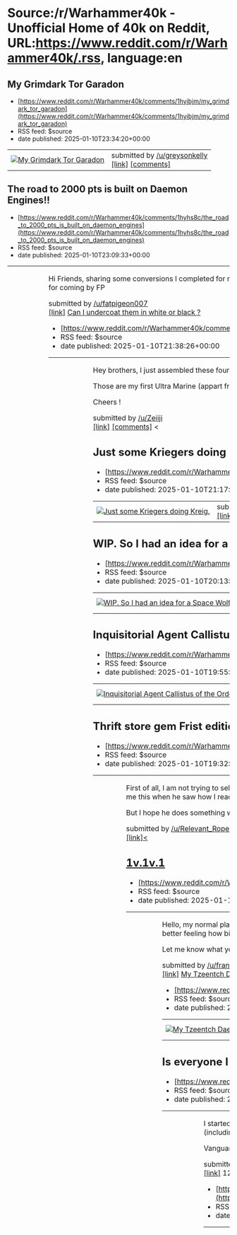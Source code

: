 # Source:/r/Warhammer40k - Unofficial Home of 40k on Reddit, URL:https://www.reddit.com/r/Warhammer40k/.rss, language:en

## My Grimdark Tor Garadon
 - [https://www.reddit.com/r/Warhammer40k/comments/1hyibjm/my_grimdark_tor_garadon](https://www.reddit.com/r/Warhammer40k/comments/1hyibjm/my_grimdark_tor_garadon)
 - RSS feed: $source
 - date published: 2025-01-10T23:34:20+00:00

<table> <tr><td> <a href="https://www.reddit.com/r/Warhammer40k/comments/1hyibjm/my_grimdark_tor_garadon/"> <img src="https://preview.redd.it/rkys0siu49ce1.jpeg?width=640&amp;crop=smart&amp;auto=webp&amp;s=82129afde62a43af3db8dfc647712434effb69de" alt="My Grimdark Tor Garadon" title="My Grimdark Tor Garadon" /> </a> </td><td> &#32; submitted by &#32; <a href="https://www.reddit.com/user/greysonkelly"> /u/greysonkelly </a> <br/> <span><a href="https://i.redd.it/rkys0siu49ce1.jpeg">[link]</a></span> &#32; <span><a href="https://www.reddit.com/r/Warhammer40k/comments/1hyibjm/my_grimdark_tor_garadon/">[comments]</a></span> </td></tr></table>

## The road to 2000 pts is built on Daemon Engines!!
 - [https://www.reddit.com/r/Warhammer40k/comments/1hyhs8c/the_road_to_2000_pts_is_built_on_daemon_engines](https://www.reddit.com/r/Warhammer40k/comments/1hyhs8c/the_road_to_2000_pts_is_built_on_daemon_engines)
 - RSS feed: $source
 - date published: 2025-01-10T23:09:33+00:00

<table> <tr><td> <a href="https://www.reddit.com/r/Warhammer40k/comments/1hyhs8c/the_road_to_2000_pts_is_built_on_daemon_engines/"> <img src="https://b.thumbs.redditmedia.com/gUd3K0Mub3GfoCM_nAO8liIqaYoBhiFRBfaawlYwHsQ.jpg" alt="The road to 2000 pts is built on Daemon Engines!!" title="The road to 2000 pts is built on Daemon Engines!!" /> </a> </td><td> <!-- SC_OFF --><div class="md"><p>Hi Friends, sharing some conversions I completed for my Iron Warriors army. I&#39;m looking to finish 2000 pts of Iron Warriors this year. I wanted them to look like an Obliterator and a Mutilator on Vashotorr roids. And their pet chihuahua accidentally ate some too. Thanks for coming by FP</p> </div><!-- SC_ON --> &#32; submitted by &#32; <a href="https://www.reddit.com/user/fatpigeon007"> /u/fatpigeon007 </a> <br/> <span><a href="https://www.reddit.com/gallery/1hyhs8c">[link]</a></span> &#32; <span><a href="https://www.reddit.com/r/Warhammer40k/comments/1hyhs8c/the_road_to_2000_pts_is_built_on_daemo

## Can I undercoat them in white or black ?
 - [https://www.reddit.com/r/Warhammer40k/comments/1hyfpqx/can_i_undercoat_them_in_white_or_black](https://www.reddit.com/r/Warhammer40k/comments/1hyfpqx/can_i_undercoat_them_in_white_or_black)
 - RSS feed: $source
 - date published: 2025-01-10T21:38:26+00:00

<table> <tr><td> <a href="https://www.reddit.com/r/Warhammer40k/comments/1hyfpqx/can_i_undercoat_them_in_white_or_black/"> <img src="https://b.thumbs.redditmedia.com/lUBv6hxyTDqV-c3hSlNkwKu4zZXDDBZ9P9c9Tzqa44U.jpg" alt="Can I undercoat them in white or black ? " title="Can I undercoat them in white or black ? " /> </a> </td><td> <!-- SC_OFF --><div class="md"><p>Hey brothers, I just assembled these four beasts, and was wondering: in your opinion, can I use my Chaos Black / Wraith Bone paints as an undercoat? Or should I go for blue? </p> <p>Those are my first Ultra Marine (appart from the starter set) and I don’t wanna start on a wrong note. </p> <p>Cheers ! </p> </div><!-- SC_ON --> &#32; submitted by &#32; <a href="https://www.reddit.com/user/Zeiiji"> /u/Zeiiji </a> <br/> <span><a href="https://www.reddit.com/gallery/1hyfpqx">[link]</a></span> &#32; <span><a href="https://www.reddit.com/r/Warhammer40k/comments/1hyfpqx/can_i_undercoat_them_in_white_or_black/">[comments]</a></span> <

## Just some Kriegers doing Kreig.
 - [https://www.reddit.com/r/Warhammer40k/comments/1hyf8dz/just_some_kriegers_doing_kreig](https://www.reddit.com/r/Warhammer40k/comments/1hyf8dz/just_some_kriegers_doing_kreig)
 - RSS feed: $source
 - date published: 2025-01-10T21:17:12+00:00

<table> <tr><td> <a href="https://www.reddit.com/r/Warhammer40k/comments/1hyf8dz/just_some_kriegers_doing_kreig/"> <img src="https://b.thumbs.redditmedia.com/e1aSLx2Tq9ZOlWEkiSOnZ9tdNtVnbev-CI3QRPlc1os.jpg" alt="Just some Kriegers doing Kreig. " title="Just some Kriegers doing Kreig. " /> </a> </td><td> &#32; submitted by &#32; <a href="https://www.reddit.com/user/malevolentmc"> /u/malevolentmc </a> <br/> <span><a href="https://www.reddit.com/gallery/1hyf8dz">[link]</a></span> &#32; <span><a href="https://www.reddit.com/r/Warhammer40k/comments/1hyf8dz/just_some_kriegers_doing_kreig/">[comments]</a></span> </td></tr></table>

## WIP. So I had an idea for a Space Wolf Wanderer turn quasi inquisitor. Really rolling into some weird John Blanche grim dark vibes
 - [https://www.reddit.com/r/Warhammer40k/comments/1hydpv4/wip_so_i_had_an_idea_for_a_space_wolf_wanderer](https://www.reddit.com/r/Warhammer40k/comments/1hydpv4/wip_so_i_had_an_idea_for_a_space_wolf_wanderer)
 - RSS feed: $source
 - date published: 2025-01-10T20:13:23+00:00

<table> <tr><td> <a href="https://www.reddit.com/r/Warhammer40k/comments/1hydpv4/wip_so_i_had_an_idea_for_a_space_wolf_wanderer/"> <img src="https://preview.redd.it/6imndguz48ce1.jpeg?width=640&amp;crop=smart&amp;auto=webp&amp;s=35dec82bbf81e7770f5d612fda761e13f81e21bd" alt="WIP. So I had an idea for a Space Wolf Wanderer turn quasi inquisitor. Really rolling into some weird John Blanche grim dark vibes " title="WIP. So I had an idea for a Space Wolf Wanderer turn quasi inquisitor. Really rolling into some weird John Blanche grim dark vibes " /> </a> </td><td> &#32; submitted by &#32; <a href="https://www.reddit.com/user/CaptainSnikt"> /u/CaptainSnikt </a> <br/> <span><a href="https://i.redd.it/6imndguz48ce1.jpeg">[link]</a></span> &#32; <span><a href="https://www.reddit.com/r/Warhammer40k/comments/1hydpv4/wip_so_i_had_an_idea_for_a_space_wolf_wanderer/">[comments]</a></span> </td></tr></table>

## Inquisitorial Agent Callistus of the Ordo Hereticus, Necromundan Wyrd Hunter
 - [https://www.reddit.com/r/Warhammer40k/comments/1hydai9/inquisitorial_agent_callistus_of_the_ordo](https://www.reddit.com/r/Warhammer40k/comments/1hydai9/inquisitorial_agent_callistus_of_the_ordo)
 - RSS feed: $source
 - date published: 2025-01-10T19:55:50+00:00

<table> <tr><td> <a href="https://www.reddit.com/r/Warhammer40k/comments/1hydai9/inquisitorial_agent_callistus_of_the_ordo/"> <img src="https://b.thumbs.redditmedia.com/_AHU2_X8esmc6ViF30tdoLzpvqKLXJBUhHuH-Nzp9Ao.jpg" alt="Inquisitorial Agent Callistus of the Ordo Hereticus, Necromundan Wyrd Hunter" title="Inquisitorial Agent Callistus of the Ordo Hereticus, Necromundan Wyrd Hunter" /> </a> </td><td> &#32; submitted by &#32; <a href="https://www.reddit.com/user/CommanderSwiftstrike"> /u/CommanderSwiftstrike </a> <br/> <span><a href="https://www.reddit.com/gallery/1hydai9">[link]</a></span> &#32; <span><a href="https://www.reddit.com/r/Warhammer40k/comments/1hydai9/inquisitorial_agent_callistus_of_the_ordo/">[comments]</a></span> </td></tr></table>

## Thrift store gem Frist edition Space orks!
 - [https://www.reddit.com/r/Warhammer40k/comments/1hycqnw/thrift_store_gem_frist_edition_space_orks](https://www.reddit.com/r/Warhammer40k/comments/1hycqnw/thrift_store_gem_frist_edition_space_orks)
 - RSS feed: $source
 - date published: 2025-01-10T19:32:12+00:00

<table> <tr><td> <a href="https://www.reddit.com/r/Warhammer40k/comments/1hycqnw/thrift_store_gem_frist_edition_space_orks/"> <img src="https://b.thumbs.redditmedia.com/b37DFax_FGwx-DbUG294JkWqOKqjKxTagukJCVbMJbQ.jpg" alt="Thrift store gem Frist edition Space orks!" title="Thrift store gem Frist edition Space orks!" /> </a> </td><td> <!-- SC_OFF --><div class="md"><p>First of all, I am not trying to sell this. Visiting my sister and her family to watch her kids and saw this box. A almost unused Space Ork box Frist Edition from 1990. My sister husband fund this at a thrift store for around 10 $, he offered to give me this when he saw how I reacted to the box but I can&#39;t accept it. </p> <p>But I hope he does something with it in time, I will make sure he treats the box with respect. </p> </div><!-- SC_ON --> &#32; submitted by &#32; <a href="https://www.reddit.com/user/Relevant_Rope9769"> /u/Relevant_Rope9769 </a> <br/> <span><a href="https://www.reddit.com/gallery/1hycqnw">[link]<

## 1v.1v.1
 - [https://www.reddit.com/r/Warhammer40k/comments/1hycckx/1v1v1](https://www.reddit.com/r/Warhammer40k/comments/1hycckx/1v1v1)
 - RSS feed: $source
 - date published: 2025-01-10T19:15:55+00:00

<table> <tr><td> <a href="https://www.reddit.com/r/Warhammer40k/comments/1hycckx/1v1v1/"> <img src="https://a.thumbs.redditmedia.com/c6WMLCSPJyNwFj-chl8fJ083nnoFgbEpIr8a9LFGKe0.jpg" alt="1v.1v.1" title="1v.1v.1" /> </a> </td><td> <!-- SC_OFF --><div class="md"><p>Hello, my normal playgroup and i, are offen meeting as 3players. So i decided to build this table and the centerpiece. Do you have any Tips on improvements? (Apart from colour 😅) I drew the deploymentzones on the table, to get a better feeling how big they need to be. No-mans-land is 21&quot; in beetween two players. I thought of the centerpiece as a divider, so that we could not just Rush to the middle and everything ist pure chaos over there 😅 </p> <p>Let me know what you think 😬</p> </div><!-- SC_ON --> &#32; submitted by &#32; <a href="https://www.reddit.com/user/frank_holfahrtt"> /u/frank_holfahrtt </a> <br/> <span><a href="https://www.reddit.com/gallery/1hycckx">[link]</a></span> &#32; <span><a href="https://www.reddit

## My Tzeentch Daemon Prince, Phantasmus
 - [https://www.reddit.com/r/Warhammer40k/comments/1hybh8o/my_tzeentch_daemon_prince_phantasmus](https://www.reddit.com/r/Warhammer40k/comments/1hybh8o/my_tzeentch_daemon_prince_phantasmus)
 - RSS feed: $source
 - date published: 2025-01-10T18:40:16+00:00

<table> <tr><td> <a href="https://www.reddit.com/r/Warhammer40k/comments/1hybh8o/my_tzeentch_daemon_prince_phantasmus/"> <img src="https://preview.redd.it/u4meltrdo7ce1.jpeg?width=640&amp;crop=smart&amp;auto=webp&amp;s=4d672e27d9bacc11d4436bba0a93e9c258a3eb2b" alt="My Tzeentch Daemon Prince, Phantasmus" title="My Tzeentch Daemon Prince, Phantasmus" /> </a> </td><td> &#32; submitted by &#32; <a href="https://www.reddit.com/user/MousseSalt666"> /u/MousseSalt666 </a> <br/> <span><a href="https://i.redd.it/u4meltrdo7ce1.jpeg">[link]</a></span> &#32; <span><a href="https://www.reddit.com/r/Warhammer40k/comments/1hybh8o/my_tzeentch_daemon_prince_phantasmus/">[comments]</a></span> </td></tr></table>

## Is everyone I know playing this wrong?
 - [https://www.reddit.com/r/Warhammer40k/comments/1hybcbi/is_everyone_i_know_playing_this_wrong](https://www.reddit.com/r/Warhammer40k/comments/1hybcbi/is_everyone_i_know_playing_this_wrong)
 - RSS feed: $source
 - date published: 2025-01-10T18:34:31+00:00

<table> <tr><td> <a href="https://www.reddit.com/r/Warhammer40k/comments/1hybcbi/is_everyone_i_know_playing_this_wrong/"> <img src="https://preview.redd.it/e7abg5pcn7ce1.png?width=640&amp;crop=smart&amp;auto=webp&amp;s=533974083b81cbda0a2ecf9d3eafb75a93357242" alt="Is everyone I know playing this wrong?" title="Is everyone I know playing this wrong?" /> </a> </td><td> <!-- SC_OFF --><div class="md"><p>I started the Vanguard Tactics e-course and with only about dozen games actually played it&#39;s just what I needed. But this part really confused me since probably EVERYONE in my country seems to play it wrong (including in competitive tournaments). </p> <p>Vanguard tactics says none of the models in this situation can shoot each other. Everyone I know says they can. I am very confused...</p> </div><!-- SC_ON --> &#32; submitted by &#32; <a href="https://www.reddit.com/user/Silnasan"> /u/Silnasan </a> <br/> <span><a href="https://i.redd.it/e7abg5pcn7ce1.png">[link]</a></span> &#32; <sp

## 12 months on - my first model compared to my latest
 - [https://www.reddit.com/r/Warhammer40k/comments/1hybbvu/12_months_on_my_first_model_compared_to_my_latest](https://www.reddit.com/r/Warhammer40k/comments/1hybbvu/12_months_on_my_first_model_compared_to_my_latest)
 - RSS feed: $source
 - date published: 2025-01-10T18:34:01+00:00

<table> <tr><td> <a href="https://www.reddit.com/r/Warhammer40k/comments/1hybbvu/12_months_on_my_first_model_compared_to_my_latest/"> <img src="https://b.thumbs.redditmedia.com/nopBwS5o-ybtn_HMqw0PFHu5y-1b6D8dQiDyGx2RkbY.jpg" alt="12 months on - my first model compared to my latest" title="12 months on - my first model compared to my latest" /> </a> </td><td> <!-- SC_OFF --><div class="md"><p>Really feel like I&#39;ve come such a long way and on a great journey. </p> <p>I was out of the hobby for over 25 years and picked up the Leviathan set just over 12 months ago. It&#39;s been a great journey so far, and I feel like I&#39;ve picked up a new technique every couple of months! </p> </div><!-- SC_ON --> &#32; submitted by &#32; <a href="https://www.reddit.com/user/Martin-Hatch"> /u/Martin-Hatch </a> <br/> <span><a href="https://www.reddit.com/gallery/1hybbvu">[link]</a></span> &#32; <span><a href="https://www.reddit.com/r/Warhammer40k/comments/1hybbvu/12_months_on_my_first_model_compa

## Krieg are back in town!
 - [https://www.reddit.com/r/Warhammer40k/comments/1hyb60i/krieg_are_back_in_town](https://www.reddit.com/r/Warhammer40k/comments/1hyb60i/krieg_are_back_in_town)
 - RSS feed: $source
 - date published: 2025-01-10T18:27:28+00:00

<table> <tr><td> <a href="https://www.reddit.com/r/Warhammer40k/comments/1hyb60i/krieg_are_back_in_town/"> <img src="https://b.thumbs.redditmedia.com/lCGnwECW_0sUg4vbzuFmEgeJZbGCtpGr3WbKXJRxIKE.jpg" alt="Krieg are back in town!" title="Krieg are back in town!" /> </a> </td><td> &#32; submitted by &#32; <a href="https://www.reddit.com/user/_meliandrea"> /u/_meliandrea </a> <br/> <span><a href="https://www.reddit.com/gallery/1hyb60i">[link]</a></span> &#32; <span><a href="https://www.reddit.com/r/Warhammer40k/comments/1hyb60i/krieg_are_back_in_town/">[comments]</a></span> </td></tr></table>

## Thinking about asking my gf to cosplay with me
 - [https://www.reddit.com/r/Warhammer40k/comments/1hy8zqo/thinking_about_asking_my_gf_to_cosplay_with_me](https://www.reddit.com/r/Warhammer40k/comments/1hy8zqo/thinking_about_asking_my_gf_to_cosplay_with_me)
 - RSS feed: $source
 - date published: 2025-01-10T16:57:25+00:00

<table> <tr><td> <a href="https://www.reddit.com/r/Warhammer40k/comments/1hy8zqo/thinking_about_asking_my_gf_to_cosplay_with_me/"> <img src="https://preview.redd.it/xepal78167ce1.jpeg?width=640&amp;crop=smart&amp;auto=webp&amp;s=68b517635be14bcbeeb240e3b12753cce6f928e0" alt="Thinking about asking my gf to cosplay with me" title="Thinking about asking my gf to cosplay with me" /> </a> </td><td> <!-- SC_OFF --><div class="md"><p>Give me things to say to her I’m shy</p> </div><!-- SC_ON --> &#32; submitted by &#32; <a href="https://www.reddit.com/user/-_Adrift_-"> /u/-_Adrift_- </a> <br/> <span><a href="https://i.redd.it/xepal78167ce1.jpeg">[link]</a></span> &#32; <span><a href="https://www.reddit.com/r/Warhammer40k/comments/1hy8zqo/thinking_about_asking_my_gf_to_cosplay_with_me/">[comments]</a></span> </td></tr></table>

## Blood Angel Terminator only base and parchment to go
 - [https://www.reddit.com/r/Warhammer40k/comments/1hy8ewx/blood_angel_terminator_only_base_and_parchment_to](https://www.reddit.com/r/Warhammer40k/comments/1hy8ewx/blood_angel_terminator_only_base_and_parchment_to)
 - RSS feed: $source
 - date published: 2025-01-10T16:33:20+00:00

<table> <tr><td> <a href="https://www.reddit.com/r/Warhammer40k/comments/1hy8ewx/blood_angel_terminator_only_base_and_parchment_to/"> <img src="https://preview.redd.it/x3zi8xcq17ce1.png?width=640&amp;crop=smart&amp;auto=webp&amp;s=74c32c46852a026adf45c10d7e6b6dea62ace9da" alt="Blood Angel Terminator only base and parchment to go" title="Blood Angel Terminator only base and parchment to go" /> </a> </td><td> &#32; submitted by &#32; <a href="https://www.reddit.com/user/brushed_max"> /u/brushed_max </a> <br/> <span><a href="https://i.redd.it/x3zi8xcq17ce1.png">[link]</a></span> &#32; <span><a href="https://www.reddit.com/r/Warhammer40k/comments/1hy8ewx/blood_angel_terminator_only_base_and_parchment_to/">[comments]</a></span> </td></tr></table>

## Some Stylized 3D fanart
 - [https://www.reddit.com/r/Warhammer40k/comments/1hy80e6/some_stylized_3d_fanart](https://www.reddit.com/r/Warhammer40k/comments/1hy80e6/some_stylized_3d_fanart)
 - RSS feed: $source
 - date published: 2025-01-10T16:16:23+00:00

<table> <tr><td> <a href="https://www.reddit.com/r/Warhammer40k/comments/1hy80e6/some_stylized_3d_fanart/"> <img src="https://b.thumbs.redditmedia.com/7UJndptn6a46KyBp3BfJ3R5tw6PJa6__529WY7BtTCY.jpg" alt="Some Stylized 3D fanart" title="Some Stylized 3D fanart" /> </a> </td><td> &#32; submitted by &#32; <a href="https://www.reddit.com/user/Monroes_Dad"> /u/Monroes_Dad </a> <br/> <span><a href="https://www.reddit.com/gallery/1hy80e6">[link]</a></span> &#32; <span><a href="https://www.reddit.com/r/Warhammer40k/comments/1hy80e6/some_stylized_3d_fanart/">[comments]</a></span> </td></tr></table>

## "Itsy-bitsy-spider...."
 - [https://www.reddit.com/r/Warhammer40k/comments/1hy7rxo/itsybitsyspider](https://www.reddit.com/r/Warhammer40k/comments/1hy7rxo/itsybitsyspider)
 - RSS feed: $source
 - date published: 2025-01-10T16:05:45+00:00

<table> <tr><td> <a href="https://www.reddit.com/r/Warhammer40k/comments/1hy7rxo/itsybitsyspider/"> <img src="https://preview.redd.it/0x2aqp1tw6ce1.jpeg?width=640&amp;crop=smart&amp;auto=webp&amp;s=af351fabdb50325ace03d516eaefcb697883b31c" alt="&quot;Itsy-bitsy-spider....&quot;" title="&quot;Itsy-bitsy-spider....&quot;" /> </a> </td><td> &#32; submitted by &#32; <a href="https://www.reddit.com/user/Arcticminis"> /u/Arcticminis </a> <br/> <span><a href="https://i.redd.it/0x2aqp1tw6ce1.jpeg">[link]</a></span> &#32; <span><a href="https://www.reddit.com/r/Warhammer40k/comments/1hy7rxo/itsybitsyspider/">[comments]</a></span> </td></tr></table>

## My 4 Favorite Projects and 4 tips for happier hobbying.
 - [https://www.reddit.com/r/Warhammer40k/comments/1hy6ysr/my_4_favorite_projects_and_4_tips_for_happier](https://www.reddit.com/r/Warhammer40k/comments/1hy6ysr/my_4_favorite_projects_and_4_tips_for_happier)
 - RSS feed: $source
 - date published: 2025-01-10T15:30:57+00:00

<table> <tr><td> <a href="https://www.reddit.com/r/Warhammer40k/comments/1hy6ysr/my_4_favorite_projects_and_4_tips_for_happier/"> <img src="https://b.thumbs.redditmedia.com/peCEL6xcqgtV4nnFWC6kSCUYX7zst9vNMT8vyPwj_2w.jpg" alt="My 4 Favorite Projects and 4 tips for happier hobbying." title="My 4 Favorite Projects and 4 tips for happier hobbying." /> </a> </td><td> <!-- SC_OFF --><div class="md"><p>There&#39;s obviously more than these four, but I&#39;ve found that I&#39;m the happiest in my hobbying when I keep these four in mind.</p> </div><!-- SC_ON --> &#32; submitted by &#32; <a href="https://www.reddit.com/user/darcybono"> /u/darcybono </a> <br/> <span><a href="https://www.reddit.com/gallery/1hy6ysr">[link]</a></span> &#32; <span><a href="https://www.reddit.com/r/Warhammer40k/comments/1hy6ysr/my_4_favorite_projects_and_4_tips_for_happier/">[comments]</a></span> </td></tr></table>

## My longest paint project
 - [https://www.reddit.com/r/Warhammer40k/comments/1hy6t46/my_longest_paint_project](https://www.reddit.com/r/Warhammer40k/comments/1hy6t46/my_longest_paint_project)
 - RSS feed: $source
 - date published: 2025-01-10T15:24:09+00:00

<table> <tr><td> <a href="https://www.reddit.com/r/Warhammer40k/comments/1hy6t46/my_longest_paint_project/"> <img src="https://a.thumbs.redditmedia.com/laML0PwXdPX-AEydJa0D28n3psPTjNlr_34ay_EjM38.jpg" alt="My longest paint project" title="My longest paint project" /> </a> </td><td> <!-- SC_OFF --><div class="md"><p>Did these guys after playing space marine 2 gave me a strong urge to paint some ultramarines again. I primed them about 20 years ago, right before I stopped playing warhammer. They patiently waited in a box in the basement for all these years, but now they&#39;re ready. With two decades from start to finish, they officially are my longest mini painting project ever.</p> </div><!-- SC_ON --> &#32; submitted by &#32; <a href="https://www.reddit.com/user/HBNOL"> /u/HBNOL </a> <br/> <span><a href="https://www.reddit.com/gallery/1hy6t46">[link]</a></span> &#32; <span><a href="https://www.reddit.com/r/Warhammer40k/comments/1hy6t46/my_longest_paint_project/">[comments]</a></span>

## Deathwing symbol freehand
 - [https://www.reddit.com/r/Warhammer40k/comments/1hy4xis/deathwing_symbol_freehand](https://www.reddit.com/r/Warhammer40k/comments/1hy4xis/deathwing_symbol_freehand)
 - RSS feed: $source
 - date published: 2025-01-10T13:56:37+00:00

<table> <tr><td> <a href="https://www.reddit.com/r/Warhammer40k/comments/1hy4xis/deathwing_symbol_freehand/"> <img src="https://preview.redd.it/tu9amzj796ce1.jpeg?width=640&amp;crop=smart&amp;auto=webp&amp;s=ac10f9c5fb0afa191431af6e74ba5df194a63bdb" alt="Deathwing symbol freehand" title="Deathwing symbol freehand" /> </a> </td><td> &#32; submitted by &#32; <a href="https://www.reddit.com/user/tashun_poluchun"> /u/tashun_poluchun </a> <br/> <span><a href="https://i.redd.it/tu9amzj796ce1.jpeg">[link]</a></span> &#32; <span><a href="https://www.reddit.com/r/Warhammer40k/comments/1hy4xis/deathwing_symbol_freehand/">[comments]</a></span> </td></tr></table>

## DKoK leman russ
 - [https://www.reddit.com/r/Warhammer40k/comments/1hy4tth/dkok_leman_russ](https://www.reddit.com/r/Warhammer40k/comments/1hy4tth/dkok_leman_russ)
 - RSS feed: $source
 - date published: 2025-01-10T13:51:28+00:00

<table> <tr><td> <a href="https://www.reddit.com/r/Warhammer40k/comments/1hy4tth/dkok_leman_russ/"> <img src="https://preview.redd.it/a2kzuvlu86ce1.jpeg?width=640&amp;crop=smart&amp;auto=webp&amp;s=8a4549318984d72d5dc0140971ab29c25f83ffd9" alt="DKoK leman russ" title="DKoK leman russ" /> </a> </td><td> <!-- SC_OFF --><div class="md"><p>The most iconic 40k tank for me and second iconic thing after a space marine</p> </div><!-- SC_ON --> &#32; submitted by &#32; <a href="https://www.reddit.com/user/Haunting_Sun_726"> /u/Haunting_Sun_726 </a> <br/> <span><a href="https://i.redd.it/a2kzuvlu86ce1.jpeg">[link]</a></span> &#32; <span><a href="https://www.reddit.com/r/Warhammer40k/comments/1hy4tth/dkok_leman_russ/">[comments]</a></span> </td></tr></table>

## Ultramarine I painted up for my new YouTube channel!
 - [https://www.reddit.com/r/Warhammer40k/comments/1hy4fun/ultramarine_i_painted_up_for_my_new_youtube](https://www.reddit.com/r/Warhammer40k/comments/1hy4fun/ultramarine_i_painted_up_for_my_new_youtube)
 - RSS feed: $source
 - date published: 2025-01-10T13:31:10+00:00

<table> <tr><td> <a href="https://www.reddit.com/r/Warhammer40k/comments/1hy4fun/ultramarine_i_painted_up_for_my_new_youtube/"> <img src="https://external-preview.redd.it/YWFuNW9lb2VuNWNlMfFx_6GXNmg9D3Xhwwrqp6NSO9y_b9GZCFUEKmKjqYWU.png?width=640&amp;crop=smart&amp;auto=webp&amp;s=51109706d83fbae4ff801c4a2c38024456b5cab5" alt="Ultramarine I painted up for my new YouTube channel!" title="Ultramarine I painted up for my new YouTube channel!" /> </a> </td><td> &#32; submitted by &#32; <a href="https://www.reddit.com/user/CragtheLAD_"> /u/CragtheLAD_ </a> <br/> <span><a href="https://v.redd.it/wtp9tkm7n5ce1">[link]</a></span> &#32; <span><a href="https://www.reddit.com/r/Warhammer40k/comments/1hy4fun/ultramarine_i_painted_up_for_my_new_youtube/">[comments]</a></span> </td></tr></table>

## This silence offends Slaanesh
 - [https://www.reddit.com/r/Warhammer40k/comments/1hy3rqw/this_silence_offends_slaanesh](https://www.reddit.com/r/Warhammer40k/comments/1hy3rqw/this_silence_offends_slaanesh)
 - RSS feed: $source
 - date published: 2025-01-10T12:55:01+00:00

<table> <tr><td> <a href="https://www.reddit.com/r/Warhammer40k/comments/1hy3rqw/this_silence_offends_slaanesh/"> <img src="https://b.thumbs.redditmedia.com/URxo88QtSIU0d7yDZyCNcTQTRJPwx_NmDVK7_XJI2RM.jpg" alt="This silence offends Slaanesh" title="This silence offends Slaanesh" /> </a> </td><td> <!-- SC_OFF --><div class="md"><p>A little kitbashing with pieces that I has around my desk</p> </div><!-- SC_ON --> &#32; submitted by &#32; <a href="https://www.reddit.com/user/leaningtoweravenger"> /u/leaningtoweravenger </a> <br/> <span><a href="https://www.reddit.com/gallery/1hy3rqw">[link]</a></span> &#32; <span><a href="https://www.reddit.com/r/Warhammer40k/comments/1hy3rqw/this_silence_offends_slaanesh/">[comments]</a></span> </td></tr></table>

## What is the purpose of significance of these bits?
 - [https://www.reddit.com/r/Warhammer40k/comments/1hy3l70/what_is_the_purpose_of_significance_of_these_bits](https://www.reddit.com/r/Warhammer40k/comments/1hy3l70/what_is_the_purpose_of_significance_of_these_bits)
 - RSS feed: $source
 - date published: 2025-01-10T12:44:16+00:00

<table> <tr><td> <a href="https://www.reddit.com/r/Warhammer40k/comments/1hy3l70/what_is_the_purpose_of_significance_of_these_bits/"> <img src="https://preview.redd.it/hc6v2h0vw5ce1.png?width=640&amp;crop=smart&amp;auto=webp&amp;s=e6f6a5da9ec553a85ee0a7a9b740e42efa477628" alt="What is the purpose of significance of these bits?" title="What is the purpose of significance of these bits?" /> </a> </td><td> <!-- SC_OFF --><div class="md"><p>I&#39;m currently working on a death spectre and I like the look of these bits but I don&#39;t actually know what they are and I don&#39;t want to accidentally put something on him that doesn&#39;t make sense</p> </div><!-- SC_ON --> &#32; submitted by &#32; <a href="https://www.reddit.com/user/Passive-Witness"> /u/Passive-Witness </a> <br/> <span><a href="https://i.redd.it/hc6v2h0vw5ce1.png">[link]</a></span> &#32; <span><a href="https://www.reddit.com/r/Warhammer40k/comments/1hy3l70/what_is_the_purpose_of_significance_of_these_bits/">[comments]</a><

## My take on fulgrim. Very wip lots of green stuff to do feedback back welcome
 - [https://www.reddit.com/r/Warhammer40k/comments/1hy3jcs/my_take_on_fulgrim_very_wip_lots_of_green_stuff](https://www.reddit.com/r/Warhammer40k/comments/1hy3jcs/my_take_on_fulgrim_very_wip_lots_of_green_stuff)
 - RSS feed: $source
 - date published: 2025-01-10T12:41:16+00:00

<table> <tr><td> <a href="https://www.reddit.com/r/Warhammer40k/comments/1hy3jcs/my_take_on_fulgrim_very_wip_lots_of_green_stuff/"> <img src="https://b.thumbs.redditmedia.com/A6UTrj6w8i_FkFzAKQ0zg0dV9IuzlGZqt02q460eXCE.jpg" alt="My take on fulgrim. Very wip lots of green stuff to do feedback back welcome" title="My take on fulgrim. Very wip lots of green stuff to do feedback back welcome" /> </a> </td><td> &#32; submitted by &#32; <a href="https://www.reddit.com/user/NyssaTheTabaxi"> /u/NyssaTheTabaxi </a> <br/> <span><a href="https://www.reddit.com/gallery/1hy3jcs">[link]</a></span> &#32; <span><a href="https://www.reddit.com/r/Warhammer40k/comments/1hy3jcs/my_take_on_fulgrim_very_wip_lots_of_green_stuff/">[comments]</a></span> </td></tr></table>

## Party like it's 1993
 - [https://www.reddit.com/r/Warhammer40k/comments/1hy24zz/party_like_its_1993](https://www.reddit.com/r/Warhammer40k/comments/1hy24zz/party_like_its_1993)
 - RSS feed: $source
 - date published: 2025-01-10T11:12:25+00:00

<table> <tr><td> <a href="https://www.reddit.com/r/Warhammer40k/comments/1hy24zz/party_like_its_1993/"> <img src="https://b.thumbs.redditmedia.com/laIT6MW4Wnxf24qH9YUcivlHkIQi9ttnoVk_kjMSsuY.jpg" alt="Party like it's 1993" title="Party like it's 1993" /> </a> </td><td> &#32; submitted by &#32; <a href="https://www.reddit.com/user/deadancer"> /u/deadancer </a> <br/> <span><a href="https://www.reddit.com/gallery/1hy24zz">[link]</a></span> &#32; <span><a href="https://www.reddit.com/r/Warhammer40k/comments/1hy24zz/party_like_its_1993/">[comments]</a></span> </td></tr></table>

## The first Rogue Trader Armsman touches down planetside
 - [https://www.reddit.com/r/Warhammer40k/comments/1hy1vxv/the_first_rogue_trader_armsman_touches_down](https://www.reddit.com/r/Warhammer40k/comments/1hy1vxv/the_first_rogue_trader_armsman_touches_down)
 - RSS feed: $source
 - date published: 2025-01-10T10:55:30+00:00

<table> <tr><td> <a href="https://www.reddit.com/r/Warhammer40k/comments/1hy1vxv/the_first_rogue_trader_armsman_touches_down/"> <img src="https://b.thumbs.redditmedia.com/G9GYXKZsxPGvVAc65NHsw7CejxMAE4yMWw7jt37NOTI.jpg" alt="The first Rogue Trader Armsman touches down planetside " title="The first Rogue Trader Armsman touches down planetside " /> </a> </td><td> <!-- SC_OFF --><div class="md"><p>First model of the year is this test-scheme for my Rogue Trader Entourage! </p> </div><!-- SC_ON --> &#32; submitted by &#32; <a href="https://www.reddit.com/user/faultyoptics"> /u/faultyoptics </a> <br/> <span><a href="https://www.reddit.com/gallery/1hy1vxv">[link]</a></span> &#32; <span><a href="https://www.reddit.com/r/Warhammer40k/comments/1hy1vxv/the_first_rogue_trader_armsman_touches_down/">[comments]</a></span> </td></tr></table>

## Wanted one of these since I first saw them. Now it’s been just over a month since I started it and now I’ve finally finished my Dakkajet (progress pics also included)
 - [https://www.reddit.com/r/Warhammer40k/comments/1hy1jlg/wanted_one_of_these_since_i_first_saw_them_now](https://www.reddit.com/r/Warhammer40k/comments/1hy1jlg/wanted_one_of_these_since_i_first_saw_them_now)
 - RSS feed: $source
 - date published: 2025-01-10T10:30:43+00:00

<table> <tr><td> <a href="https://www.reddit.com/r/Warhammer40k/comments/1hy1jlg/wanted_one_of_these_since_i_first_saw_them_now/"> <img src="https://b.thumbs.redditmedia.com/C65Vj5yJCxVpYwKbPYgghW981XLSBqTeQtajJWv1KOI.jpg" alt="Wanted one of these since I first saw them. Now it’s been just over a month since I started it and now I’ve finally finished my Dakkajet (progress pics also included) " title="Wanted one of these since I first saw them. Now it’s been just over a month since I started it and now I’ve finally finished my Dakkajet (progress pics also included) " /> </a> </td><td> <!-- SC_OFF --><div class="md"><p>Picked up second hand for $50(Aus), primed black and painted with Citadel Colour (no airbrushes). The red is Mephiston, Agrax, Mephiston, Evil Sunz, then Wild Rider and Fire Dragon Bright highlights.</p> </div><!-- SC_ON --> &#32; submitted by &#32; <a href="https://www.reddit.com/user/cold-hard-steel"> /u/cold-hard-steel </a> <br/> <span><a href="https://www.reddit.com/

## Phobos Strike Team as Salamanders
 - [https://www.reddit.com/r/Warhammer40k/comments/1hy0l0u/phobos_strike_team_as_salamanders](https://www.reddit.com/r/Warhammer40k/comments/1hy0l0u/phobos_strike_team_as_salamanders)
 - RSS feed: $source
 - date published: 2025-01-10T09:19:04+00:00

<table> <tr><td> <a href="https://www.reddit.com/r/Warhammer40k/comments/1hy0l0u/phobos_strike_team_as_salamanders/"> <img src="https://b.thumbs.redditmedia.com/ygJHgW75ZhnsWwUFJqSTqNMeKWVCVHAouqqTAG8WzrE.jpg" alt="Phobos Strike Team as Salamanders " title="Phobos Strike Team as Salamanders " /> </a> </td><td> <!-- SC_OFF --><div class="md"><p>Heyo everyone! Started painting about 4~ months ago, already got a 1k pt army and wanna get to 3000. </p> <p>What do you think about those guys? I tried to make something special and i&#39;m trying to create my own style. I got bored of realistic and &quot;box art&quot; methods, so I wanted to make them look more &quot;cartoonish&quot; and as my brother said, like &quot;borderlands&quot; ahah.</p> <p>I made TONS of mistakes because painting 10 miniatures at the same time is a huge pain for me(and i don&#39;t have a lot of free time unfortunately), and wanna paint &quot;Scout squad&quot; with the same method, but better.</p> <p>(I made holes in 

## A project between projects
 - [https://www.reddit.com/r/Warhammer40k/comments/1hy03df/a_project_between_projects](https://www.reddit.com/r/Warhammer40k/comments/1hy03df/a_project_between_projects)
 - RSS feed: $source
 - date published: 2025-01-10T08:41:22+00:00

<table> <tr><td> <a href="https://www.reddit.com/r/Warhammer40k/comments/1hy03df/a_project_between_projects/"> <img src="https://a.thumbs.redditmedia.com/eeDfDnueQLt0zDyoMRm4ULW7jrK-9XBhW4tPAopA3w0.jpg" alt="A project between projects" title="A project between projects" /> </a> </td><td> &#32; submitted by &#32; <a href="https://www.reddit.com/user/YourAverage40kFan"> /u/YourAverage40kFan </a> <br/> <span><a href="https://www.reddit.com/gallery/1hy03df">[link]</a></span> &#32; <span><a href="https://www.reddit.com/r/Warhammer40k/comments/1hy03df/a_project_between_projects/">[comments]</a></span> </td></tr></table>

## Second ever mini 😁
 - [https://www.reddit.com/r/Warhammer40k/comments/1hxzzir/second_ever_mini](https://www.reddit.com/r/Warhammer40k/comments/1hxzzir/second_ever_mini)
 - RSS feed: $source
 - date published: 2025-01-10T08:32:47+00:00

<table> <tr><td> <a href="https://www.reddit.com/r/Warhammer40k/comments/1hxzzir/second_ever_mini/"> <img src="https://b.thumbs.redditmedia.com/IrXRi9XMexyTnvtyU4MyUTbQDY0qloJlw7-jHmKv8tQ.jpg" alt="Second ever mini 😁" title="Second ever mini 😁" /> </a> </td><td> <!-- SC_OFF --><div class="md"><p>Finally finished my second Infernus marine.</p> <p>I tried some different techniques on this one, some light edge highlights, a little light blue shading and I picked up some new paints and shades.</p> <p>Pretty happy with my progress so far! I included my very first mini in these photos. 1st is on the left side.</p> <p>Thank you for the overwhelming positive feedback on my first ever mini post not long ago ❤️</p> </div><!-- SC_ON --> &#32; submitted by &#32; <a href="https://www.reddit.com/user/PlaywitNate"> /u/PlaywitNate </a> <br/> <span><a href="https://www.reddit.com/gallery/1hxzzir">[link]</a></span> &#32; <span><a href="https://www.reddit.com/r/Warhammer40k/comments/1hxzzir/second_ever

## The Squid Game guards got an upgrade.
 - [https://www.reddit.com/r/Warhammer40k/comments/1hxzx9i/the_squid_game_guards_got_an_upgrade](https://www.reddit.com/r/Warhammer40k/comments/1hxzx9i/the_squid_game_guards_got_an_upgrade)
 - RSS feed: $source
 - date published: 2025-01-10T08:27:58+00:00

<table> <tr><td> <a href="https://www.reddit.com/r/Warhammer40k/comments/1hxzx9i/the_squid_game_guards_got_an_upgrade/"> <img src="https://b.thumbs.redditmedia.com/nhmleaGk2LGRAuJN3255G27m7CYNFlQ1jtIPyLrzECo.jpg" alt="The Squid Game guards got an upgrade." title="The Squid Game guards got an upgrade." /> </a> </td><td> &#32; submitted by &#32; <a href="https://www.reddit.com/user/OhneSkript"> /u/OhneSkript </a> <br/> <span><a href="https://www.reddit.com/gallery/1hxzx9i">[link]</a></span> &#32; <span><a href="https://www.reddit.com/r/Warhammer40k/comments/1hxzx9i/the_squid_game_guards_got_an_upgrade/">[comments]</a></span> </td></tr></table>

## Pretty in pink?
 - [https://www.reddit.com/r/Warhammer40k/comments/1hxzthn/pretty_in_pink](https://www.reddit.com/r/Warhammer40k/comments/1hxzthn/pretty_in_pink)
 - RSS feed: $source
 - date published: 2025-01-10T08:19:51+00:00

<table> <tr><td> <a href="https://www.reddit.com/r/Warhammer40k/comments/1hxzthn/pretty_in_pink/"> <img src="https://preview.redd.it/9d0pwy8ml4ce1.jpeg?width=640&amp;crop=smart&amp;auto=webp&amp;s=7616032f40d9974db1c69cee1708f80748d00967" alt="Pretty in pink? " title="Pretty in pink? " /> </a> </td><td> <!-- SC_OFF --><div class="md"><p>What do you think? </p> </div><!-- SC_ON --> &#32; submitted by &#32; <a href="https://www.reddit.com/user/Germanguy8684"> /u/Germanguy8684 </a> <br/> <span><a href="https://i.redd.it/9d0pwy8ml4ce1.jpeg">[link]</a></span> &#32; <span><a href="https://www.reddit.com/r/Warhammer40k/comments/1hxzthn/pretty_in_pink/">[comments]</a></span> </td></tr></table>

## Test model for my Angels of Death Kill Team
 - [https://www.reddit.com/r/Warhammer40k/comments/1hxzdi7/test_model_for_my_angels_of_death_kill_team](https://www.reddit.com/r/Warhammer40k/comments/1hxzdi7/test_model_for_my_angels_of_death_kill_team)
 - RSS feed: $source
 - date published: 2025-01-10T07:46:36+00:00

<table> <tr><td> <a href="https://www.reddit.com/r/Warhammer40k/comments/1hxzdi7/test_model_for_my_angels_of_death_kill_team/"> <img src="https://preview.redd.it/1yp2s9zqf4ce1.jpeg?width=640&amp;crop=smart&amp;auto=webp&amp;s=3c640e29e4d7843b2f9e41f9017466dc8a942881" alt="Test model for my Angels of Death Kill Team" title="Test model for my Angels of Death Kill Team" /> </a> </td><td> <!-- SC_OFF --><div class="md"><p>He still has work to do on him, but he&#39;s close enough now that I feel confident making a start on his comrades.</p> </div><!-- SC_ON --> &#32; submitted by &#32; <a href="https://www.reddit.com/user/-BAWHAMMER-"> /u/-BAWHAMMER- </a> <br/> <span><a href="https://i.redd.it/1yp2s9zqf4ce1.jpeg">[link]</a></span> &#32; <span><a href="https://www.reddit.com/r/Warhammer40k/comments/1hxzdi7/test_model_for_my_angels_of_death_kill_team/">[comments]</a></span> </td></tr></table>

## OldGrumpyWolf Grim Bright Blood Angels Painting Tutorial Almost Done!!! Description in first reply...
 - [https://www.reddit.com/r/Warhammer40k/comments/1hxz501/oldgrumpywolf_grim_bright_blood_angels_painting](https://www.reddit.com/r/Warhammer40k/comments/1hxz501/oldgrumpywolf_grim_bright_blood_angels_painting)
 - RSS feed: $source
 - date published: 2025-01-10T07:28:26+00:00

<table> <tr><td> <a href="https://www.reddit.com/r/Warhammer40k/comments/1hxz501/oldgrumpywolf_grim_bright_blood_angels_painting/"> <img src="https://b.thumbs.redditmedia.com/RD70-BH5ADC6wWqYTNmWrzOvmC9YEWHCTA-Y_fVNXMQ.jpg" alt="OldGrumpyWolf Grim Bright Blood Angels Painting Tutorial Almost Done!!! Description in first reply..." title="OldGrumpyWolf Grim Bright Blood Angels Painting Tutorial Almost Done!!! Description in first reply..." /> </a> </td><td> &#32; submitted by &#32; <a href="https://www.reddit.com/user/lennon_midnight"> /u/lennon_midnight </a> <br/> <span><a href="https://www.reddit.com/gallery/1hxz501">[link]</a></span> &#32; <span><a href="https://www.reddit.com/r/Warhammer40k/comments/1hxz501/oldgrumpywolf_grim_bright_blood_angels_painting/">[comments]</a></span> </td></tr></table>

## WIP Terminator Weathering C&C welcome
 - [https://www.reddit.com/r/Warhammer40k/comments/1hxy2on/wip_terminator_weathering_cc_welcome](https://www.reddit.com/r/Warhammer40k/comments/1hxy2on/wip_terminator_weathering_cc_welcome)
 - RSS feed: $source
 - date published: 2025-01-10T06:13:28+00:00

<table> <tr><td> <a href="https://www.reddit.com/r/Warhammer40k/comments/1hxy2on/wip_terminator_weathering_cc_welcome/"> <img src="https://b.thumbs.redditmedia.com/NzqFreoN95O71L1Gib1V8uie6bWCHk4AtcMI3_elyAc.jpg" alt="WIP Terminator Weathering C&amp;C welcome " title="WIP Terminator Weathering C&amp;C welcome " /> </a> </td><td> <!-- SC_OFF --><div class="md"><p>Chipping time. I’ll be filling these chips in tomorrow with dark rust color but for now I’m spent. Anyone have any tips for dirtying these guys up? I want them to look ancient and battle tested but not necessarily grimy. I’ll be using an oil wash after I get the rest of my base colors down too </p> </div><!-- SC_ON --> &#32; submitted by &#32; <a href="https://www.reddit.com/user/SP1R1TOR"> /u/SP1R1TOR </a> <br/> <span><a href="https://www.reddit.com/gallery/1hxy2on">[link]</a></span> &#32; <span><a href="https://www.reddit.com/r/Warhammer40k/comments/1hxy2on/wip_terminator_weathering_cc_welcome/">[comments]</a></span> </td><

## Mid-snack interruption
 - [https://www.reddit.com/r/Warhammer40k/comments/1hxxkeo/midsnack_interruption](https://www.reddit.com/r/Warhammer40k/comments/1hxxkeo/midsnack_interruption)
 - RSS feed: $source
 - date published: 2025-01-10T05:41:56+00:00

<table> <tr><td> <a href="https://www.reddit.com/r/Warhammer40k/comments/1hxxkeo/midsnack_interruption/"> <img src="https://preview.redd.it/gnxgbtrit3ce1.jpeg?width=640&amp;crop=smart&amp;auto=webp&amp;s=81d2b07d60f3d97d9f28428ef1573a6fe10518ec" alt="Mid-snack interruption" title="Mid-snack interruption" /> </a> </td><td> &#32; submitted by &#32; <a href="https://www.reddit.com/user/HowToFailCorrectly"> /u/HowToFailCorrectly </a> <br/> <span><a href="https://i.redd.it/gnxgbtrit3ce1.jpeg">[link]</a></span> &#32; <span><a href="https://www.reddit.com/r/Warhammer40k/comments/1hxxkeo/midsnack_interruption/">[comments]</a></span> </td></tr></table>

## Almost Done!
 - [https://www.reddit.com/r/Warhammer40k/comments/1hxvxjl/almost_done](https://www.reddit.com/r/Warhammer40k/comments/1hxvxjl/almost_done)
 - RSS feed: $source
 - date published: 2025-01-10T04:03:28+00:00

<table> <tr><td> <a href="https://www.reddit.com/r/Warhammer40k/comments/1hxvxjl/almost_done/"> <img src="https://b.thumbs.redditmedia.com/j0yADNjHjqZkkL_wUjWdngjJg_GscuhqCzTS1SCP7pc.jpg" alt="Almost Done!" title="Almost Done!" /> </a> </td><td> &#32; submitted by &#32; <a href="https://www.reddit.com/user/Money-Banana-8674"> /u/Money-Banana-8674 </a> <br/> <span><a href="https://www.reddit.com/gallery/1hxvxjl">[link]</a></span> &#32; <span><a href="https://www.reddit.com/r/Warhammer40k/comments/1hxvxjl/almost_done/">[comments]</a></span> </td></tr></table>

## Almost finished with this Assault Marine
 - [https://www.reddit.com/r/Warhammer40k/comments/1hxvw8h/almost_finished_with_this_assault_marine](https://www.reddit.com/r/Warhammer40k/comments/1hxvw8h/almost_finished_with_this_assault_marine)
 - RSS feed: $source
 - date published: 2025-01-10T04:01:19+00:00

<table> <tr><td> <a href="https://www.reddit.com/r/Warhammer40k/comments/1hxvw8h/almost_finished_with_this_assault_marine/"> <img src="https://preview.redd.it/2n4d0rjkb3ce1.jpeg?width=640&amp;crop=smart&amp;auto=webp&amp;s=18af57d3a100779ffb387cf8acd7ba9729f9c6b5" alt="Almost finished with this Assault Marine" title="Almost finished with this Assault Marine" /> </a> </td><td> &#32; submitted by &#32; <a href="https://www.reddit.com/user/Girth-Wind-Fire"> /u/Girth-Wind-Fire </a> <br/> <span><a href="https://i.redd.it/2n4d0rjkb3ce1.jpeg">[link]</a></span> &#32; <span><a href="https://www.reddit.com/r/Warhammer40k/comments/1hxvw8h/almost_finished_with_this_assault_marine/">[comments]</a></span> </td></tr></table>

## They might be his angels, but we got wings
 - [https://www.reddit.com/r/Warhammer40k/comments/1hxumba/they_might_be_his_angels_but_we_got_wings](https://www.reddit.com/r/Warhammer40k/comments/1hxumba/they_might_be_his_angels_but_we_got_wings)
 - RSS feed: $source
 - date published: 2025-01-10T02:52:57+00:00

<table> <tr><td> <a href="https://www.reddit.com/r/Warhammer40k/comments/1hxumba/they_might_be_his_angels_but_we_got_wings/"> <img src="https://a.thumbs.redditmedia.com/-qBUupLCxLHHEaclCyaQFpYcrEGGaBJ7NiKQaXYtVl8.jpg" alt="They might be his angels, but we got wings" title="They might be his angels, but we got wings" /> </a> </td><td> &#32; submitted by &#32; <a href="https://www.reddit.com/user/Vault_tech_2077"> /u/Vault_tech_2077 </a> <br/> <span><a href="https://www.reddit.com/gallery/1hxumba">[link]</a></span> &#32; <span><a href="https://www.reddit.com/r/Warhammer40k/comments/1hxumba/they_might_be_his_angels_but_we_got_wings/">[comments]</a></span> </td></tr></table>

## Reshooting old minis. One of first and favorite Deathwing Terminators
 - [https://www.reddit.com/r/Warhammer40k/comments/1hxum3p/reshooting_old_minis_one_of_first_and_favorite](https://www.reddit.com/r/Warhammer40k/comments/1hxum3p/reshooting_old_minis_one_of_first_and_favorite)
 - RSS feed: $source
 - date published: 2025-01-10T02:52:39+00:00

<table> <tr><td> <a href="https://www.reddit.com/r/Warhammer40k/comments/1hxum3p/reshooting_old_minis_one_of_first_and_favorite/"> <img src="https://b.thumbs.redditmedia.com/FzcLKSj4WVmhC75qL2Zv3eL_8_1mEm-1Q6ZbE7MynGA.jpg" alt="Reshooting old minis. One of first and favorite Deathwing Terminators" title="Reshooting old minis. One of first and favorite Deathwing Terminators" /> </a> </td><td> &#32; submitted by &#32; <a href="https://www.reddit.com/user/venegade"> /u/venegade </a> <br/> <span><a href="https://www.reddit.com/gallery/1hxum3p">[link]</a></span> &#32; <span><a href="https://www.reddit.com/r/Warhammer40k/comments/1hxum3p/reshooting_old_minis_one_of_first_and_favorite/">[comments]</a></span> </td></tr></table>

## Lemartes in 90 mins
 - [https://www.reddit.com/r/Warhammer40k/comments/1hxtyqp/lemartes_in_90_mins](https://www.reddit.com/r/Warhammer40k/comments/1hxtyqp/lemartes_in_90_mins)
 - RSS feed: $source
 - date published: 2025-01-10T02:18:55+00:00

<table> <tr><td> <a href="https://www.reddit.com/r/Warhammer40k/comments/1hxtyqp/lemartes_in_90_mins/"> <img src="https://b.thumbs.redditmedia.com/ayczWRoKvBj2d7Nhuhi4I_29GcGRJbuq7kEf8SEtVWI.jpg" alt="Lemartes in 90 mins" title="Lemartes in 90 mins" /> </a> </td><td> <!-- SC_OFF --><div class="md"><p>Trying to get an army painted in time for LVO. Not going, just wanted an arbitrary deadline to get my army painted. </p> </div><!-- SC_ON --> &#32; submitted by &#32; <a href="https://www.reddit.com/user/Acceptable_Feeling85"> /u/Acceptable_Feeling85 </a> <br/> <span><a href="https://www.reddit.com/gallery/1hxtyqp">[link]</a></span> &#32; <span><a href="https://www.reddit.com/r/Warhammer40k/comments/1hxtyqp/lemartes_in_90_mins/">[comments]</a></span> </td></tr></table>

## Thinner plus oil panel lining vs nuln oil. I'm a believer now wow. Oil paint is gloss varnished while the other isn't, but still.
 - [https://www.reddit.com/r/Warhammer40k/comments/1hxttqo/thinner_plus_oil_panel_lining_vs_nuln_oil_im_a](https://www.reddit.com/r/Warhammer40k/comments/1hxttqo/thinner_plus_oil_panel_lining_vs_nuln_oil_im_a)
 - RSS feed: $source
 - date published: 2025-01-10T02:11:49+00:00

<table> <tr><td> <a href="https://www.reddit.com/r/Warhammer40k/comments/1hxttqo/thinner_plus_oil_panel_lining_vs_nuln_oil_im_a/"> <img src="https://b.thumbs.redditmedia.com/fqC6hEGaABES3JbMpYXvIbNxxBmNlq3BooEMYcY7euw.jpg" alt="Thinner plus oil panel lining vs nuln oil. I'm a believer now wow. Oil paint is gloss varnished while the other isn't, but still." title="Thinner plus oil panel lining vs nuln oil. I'm a believer now wow. Oil paint is gloss varnished while the other isn't, but still." /> </a> </td><td> &#32; submitted by &#32; <a href="https://www.reddit.com/user/AlarminglySexualName"> /u/AlarminglySexualName </a> <br/> <span><a href="https://www.reddit.com/gallery/1hxttqo">[link]</a></span> &#32; <span><a href="https://www.reddit.com/r/Warhammer40k/comments/1hxttqo/thinner_plus_oil_panel_lining_vs_nuln_oil_im_a/">[comments]</a></span> </td></tr></table>

## Cronos Engines
 - [https://www.reddit.com/r/Warhammer40k/comments/1hxswxz/cronos_engines](https://www.reddit.com/r/Warhammer40k/comments/1hxswxz/cronos_engines)
 - RSS feed: $source
 - date published: 2025-01-10T01:25:25+00:00

<table> <tr><td> <a href="https://www.reddit.com/r/Warhammer40k/comments/1hxswxz/cronos_engines/"> <img src="https://b.thumbs.redditmedia.com/ve7pqSZ_QycYFioOdhbtAf1F-KGltyrGfr4JZGao7qU.jpg" alt="Cronos Engines" title="Cronos Engines" /> </a> </td><td> <!-- SC_OFF --><div class="md"><p>Two Cronos loom forth on the battlefield, gathering samples for its sadistic masters. As the parasite engines get closer you hear mournful cries of the victims mounted on top of these Drukhari abominations. </p> <p>While creating these monstrosities, I wanted to go for a more horror themed concept. Pretty pleased on how they turned out. </p> <p>As I was looking up skintones to best suit these engines I came across the talented @skyserpent40k&#39;s page and unknowingly I found he created something similar for his Cronos way before I did. Go check out his page, he has some amazing Drukhari!</p> <p>All in all I&#39;m happy how they turned out. Hope you like them! I&#39;m definitely looking forward to fiel

## New model!!!! My fiancée got me a Gargantuan Squiggoth!!! He knows me so well
 - [https://www.reddit.com/r/Warhammer40k/comments/1hxsten/new_model_my_fiancée_got_me_a_gargantuan](https://www.reddit.com/r/Warhammer40k/comments/1hxsten/new_model_my_fiancée_got_me_a_gargantuan)
 - RSS feed: $source
 - date published: 2025-01-10T01:20:12+00:00

<table> <tr><td> <a href="https://www.reddit.com/r/Warhammer40k/comments/1hxsten/new_model_my_fiancée_got_me_a_gargantuan/"> <img src="https://b.thumbs.redditmedia.com/fos_l6D-TWnJJzxCn-2njRADRjMvIo0R34OCI6VOFTY.jpg" alt="New model!!!! My fiancée got me a Gargantuan Squiggoth!!! He knows me so well" title="New model!!!! My fiancée got me a Gargantuan Squiggoth!!! He knows me so well" /> </a> </td><td> <!-- SC_OFF --><div class="md"><p>Not pictured is the boiz. Holy cow this thing is solid rain amd hefty. </p> </div><!-- SC_ON --> &#32; submitted by &#32; <a href="https://www.reddit.com/user/LadyShanna92"> /u/LadyShanna92 </a> <br/> <span><a href="https://www.reddit.com/gallery/1hxsten">[link]</a></span> &#32; <span><a href="https://www.reddit.com/r/Warhammer40k/comments/1hxsten/new_model_my_fiancée_got_me_a_gargantuan/">[comments]</a></span> </td></tr></table>

## Plasma or Flame? Which is your weapon of choice?
 - [https://www.reddit.com/r/Warhammer40k/comments/1hxs7ji/plasma_or_flame_which_is_your_weapon_of_choice](https://www.reddit.com/r/Warhammer40k/comments/1hxs7ji/plasma_or_flame_which_is_your_weapon_of_choice)
 - RSS feed: $source
 - date published: 2025-01-10T00:49:42+00:00

<table> <tr><td> <a href="https://www.reddit.com/r/Warhammer40k/comments/1hxs7ji/plasma_or_flame_which_is_your_weapon_of_choice/"> <img src="https://b.thumbs.redditmedia.com/YBZu2W5YYA7kXPbWa_pzYJZapLX9HjsFDOnHEkDoEes.jpg" alt="Plasma or Flame? Which is your weapon of choice?" title="Plasma or Flame? Which is your weapon of choice?" /> </a> </td><td> <!-- SC_OFF --><div class="md"><p>Honestly with the horrors of the 41st I think plasma. Then I could die a less horrific way if the gun just blows up. I really don’t want a flaming enemy running at me…</p> </div><!-- SC_ON --> &#32; submitted by &#32; <a href="https://www.reddit.com/user/silverwings_studio"> /u/silverwings_studio </a> <br/> <span><a href="https://www.reddit.com/gallery/1hxs7ji">[link]</a></span> &#32; <span><a href="https://www.reddit.com/r/Warhammer40k/comments/1hxs7ji/plasma_or_flame_which_is_your_weapon_of_choice/">[comments]</a></span> </td></tr></table>

